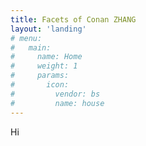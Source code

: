 ```yaml
---
title: Facets of Conan ZHANG
layout: 'landing'
# menu:
#   main:
#     name: Home
#     weight: 1
#     params:
#       icon:
#         vendor: bs
#         name: house
---
```


Hi


